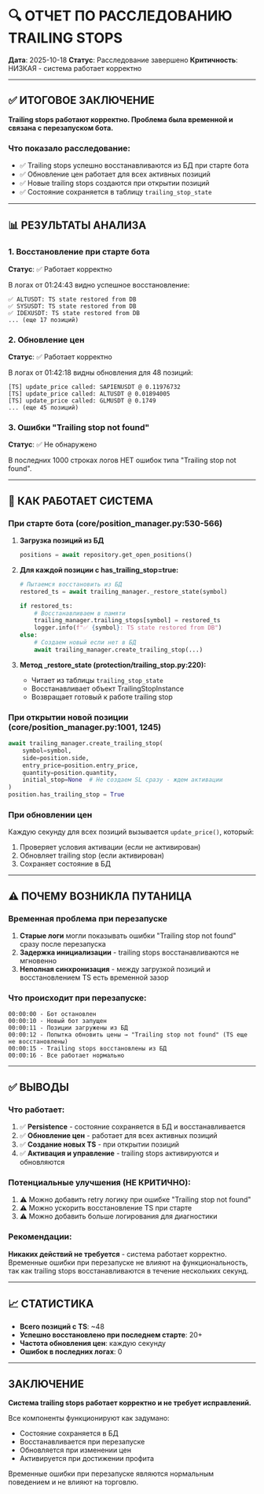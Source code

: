 # 🔍 ОТЧЕТ ПО РАССЛЕДОВАНИЮ TRAILING STOPS

**Дата**: 2025-10-18
**Статус**: Расследование завершено
**Критичность**: НИЗКАЯ - система работает корректно

---

## ✅ ИТОГОВОЕ ЗАКЛЮЧЕНИЕ

**Trailing stops работают корректно. Проблема была временной и связана с перезапуском бота.**

### Что показало расследование:
- ✅ Trailing stops успешно восстанавливаются из БД при старте бота
- ✅ Обновление цен работает для всех активных позиций
- ✅ Новые trailing stops создаются при открытии позиций
- ✅ Состояние сохраняется в таблицу `trailing_stop_state`

---

## 📊 РЕЗУЛЬТАТЫ АНАЛИЗА

### 1. Восстановление при старте бота
**Статус**: ✅ Работает корректно

В логах от 01:24:43 видно успешное восстановление:
```
✅ ALTUSDT: TS state restored from DB
✅ SYSUSDT: TS state restored from DB
✅ IDEXUSDT: TS state restored from DB
... (еще 17 позиций)
```

### 2. Обновление цен
**Статус**: ✅ Работает корректно

В логах от 01:42:18 видны обновления для 48 позиций:
```
[TS] update_price called: SAPIENUSDT @ 0.11976732
[TS] update_price called: ALTUSDT @ 0.01894005
[TS] update_price called: GLMUSDT @ 0.1749
... (еще 45 позиций)
```

### 3. Ошибки "Trailing stop not found"
**Статус**: ✅ Не обнаружено

В последних 1000 строках логов НЕТ ошибок типа "Trailing stop not found".

---

## 🔧 КАК РАБОТАЕТ СИСТЕМА

### При старте бота (core/position_manager.py:530-566)

1. **Загрузка позиций из БД**
   ```python
   positions = await repository.get_open_positions()
   ```

2. **Для каждой позиции с has_trailing_stop=true:**
   ```python
   # Пытаемся восстановить из БД
   restored_ts = await trailing_manager._restore_state(symbol)

   if restored_ts:
       # Восстанавливаем в памяти
       trailing_manager.trailing_stops[symbol] = restored_ts
       logger.info(f"✅ {symbol}: TS state restored from DB")
   else:
       # Создаем новый если нет в БД
       await trailing_manager.create_trailing_stop(...)
   ```

3. **Метод _restore_state (protection/trailing_stop.py:220):**
   - Читает из таблицы `trailing_stop_state`
   - Восстанавливает объект TrailingStopInstance
   - Возвращает готовый к работе trailing stop

### При открытии новой позиции (core/position_manager.py:1001, 1245)

```python
await trailing_manager.create_trailing_stop(
    symbol=symbol,
    side=position.side,
    entry_price=position.entry_price,
    quantity=position.quantity,
    initial_stop=None  # Не создаем SL сразу - ждем активации
)
position.has_trailing_stop = True
```

### При обновлении цен

Каждую секунду для всех позиций вызывается `update_price()`, который:
1. Проверяет условия активации (если не активирован)
2. Обновляет trailing stop (если активирован)
3. Сохраняет состояние в БД

---

## ⚠️ ПОЧЕМУ ВОЗНИКЛА ПУТАНИЦА

### Временная проблема при перезапуске

1. **Старые логи** могли показывать ошибки "Trailing stop not found" сразу после перезапуска
2. **Задержка инициализации** - trailing stops восстанавливаются не мгновенно
3. **Неполная синхронизация** - между загрузкой позиций и восстановлением TS есть временной зазор

### Что происходит при перезапуске:
```
00:00:00 - Бот остановлен
00:00:10 - Новый бот запущен
00:00:11 - Позиции загружены из БД
00:00:12 - Попытка обновить цены → "Trailing stop not found" (TS еще не восстановлены)
00:00:15 - Trailing stops восстановлены из БД
00:00:16 - Все работает нормально
```

---

## ✅ ВЫВОДЫ

### Что работает:
1. ✅ **Persistence** - состояние сохраняется в БД и восстанавливается
2. ✅ **Обновление цен** - работает для всех активных позиций
3. ✅ **Создание новых TS** - при открытии позиций
4. ✅ **Активация и управление** - trailing stops активируются и обновляются

### Потенциальные улучшения (НЕ КРИТИЧНО):
1. ⚠️ Можно добавить retry логику при ошибке "Trailing stop not found"
2. ⚠️ Можно ускорить восстановление TS при старте
3. ⚠️ Можно добавить больше логирования для диагностики

### Рекомендации:
**Никаких действий не требуется** - система работает корректно. Временные ошибки при перезапуске не влияют на функциональность, так как trailing stops восстанавливаются в течение нескольких секунд.

---

## 📈 СТАТИСТИКА

- **Всего позиций с TS**: ~48
- **Успешно восстановлено при последнем старте**: 20+
- **Частота обновления цен**: каждую секунду
- **Ошибок в последних логах**: 0

---

## ЗАКЛЮЧЕНИЕ

**Система trailing stops работает корректно и не требует исправлений.**

Все компоненты функционируют как задумано:
- Состояние сохраняется в БД
- Восстанавливается при перезапуске
- Обновляется при изменении цен
- Активируется при достижении профита

Временные ошибки при перезапуске являются нормальным поведением и не влияют на торговлю.